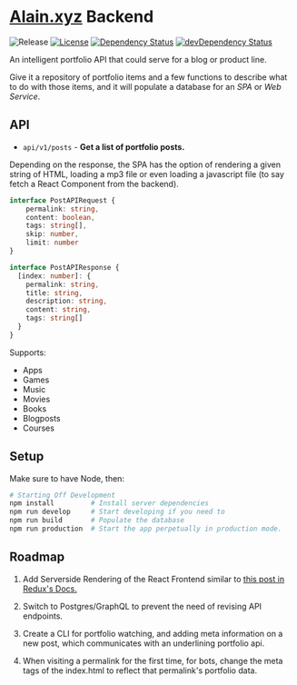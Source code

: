 # [Alain.xyz](https://alain.xyz) Backend

![Release][release-img] [![License][license-img]][license-url] [![Dependency Status][david-img]][david-url] [![devDependency Status][david-dev-img]][david-dev-url]

An intelligent portfolio API that could serve for a blog or product line.

Give it a repository of portfolio items and a few functions to describe what to do with those items, and it will populate a database for an *SPA* or *Web Service*.

## API

- `api/v1/posts` - **Get a list of portfolio posts.**

Depending on the response, the SPA has the option of rendering a given string of HTML, loading a mp3 file or even loading a javascript file (to say fetch a React Component from the backend).

```ts
interface PostAPIRequest {
    permalink: string,
    content: boolean,
    tags: string[],
    skip: number,
    limit: number
}

interface PostAPIResponse {
  [index: number]: {
    permalink: string,
    title: string,
    description: string,
    content: string,
    tags: string[]
  }
}
```

Supports:

- Apps
- Games
- Music
- Movies
- Books
- Blogposts
- Courses

## Setup

Make sure to have Node, then:

```bash
# Starting Off Development
npm install         # Install server dependencies
npm run develop     # Start developing if you need to
npm run build       # Populate the database
npm run production  # Start the app perpetually in production mode.
```

## Roadmap

1. Add Serverside Rendering of the React Frontend similar to [this post in Redux's Docs.](http://redux.js.org/docs/recipes/ServerRendering.html)

2. Switch to Postgres/GraphQL to prevent the need of revising API endpoints.

3. Create a CLI for portfolio watching, and adding meta information on a new post, which communicates with an underlining portfolio api. 

4. When visiting a permalink for the first time, for bots, change the meta tags of the index.html to reflect that permalink's portfolio data.

[website-url]: https://alain.xyz
[release-img]: https://img.shields.io/badge/release-0.4.0-4dbfcc.svg?style=flat-square
[license-img]: http://img.shields.io/:license-mit-blue.svg?style=flat-square
[license-url]: https://opensource.org/licenses/MIT
[david-url]: https://david-dm.org/alaingalvan/alain.xyz?path=backend
[david-img]: https://david-dm.org/alaingalvan/alain.xyz.svg?path=backend&style=flat-square
[david-dev-url]: https://david-dm.org/alaingalvan/alain.xyz?path=backend#info=devDependencies
[david-dev-img]: https://david-dm.org/alaingalvan/alain.xyz/dev-status.svg?path=frontend&style=flat-square
